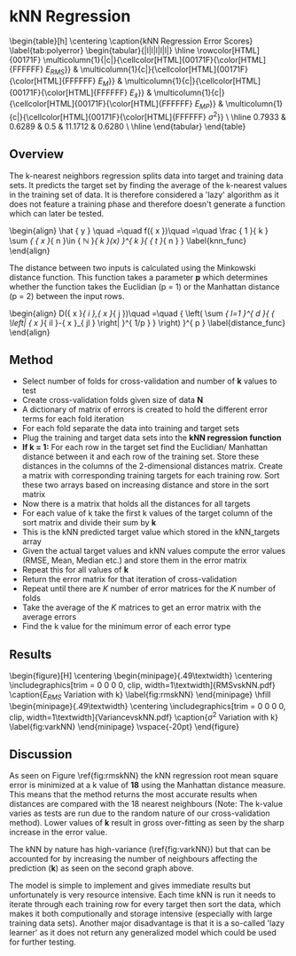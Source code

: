 # kNN Regression

\begin{table}[h]
\centering
\caption{kNN Regression Error Scores}
\label{tab:polyerror}
\begin{tabular}{|l|l|l|l|l|}
\hline
\rowcolor[HTML]{00171F}
\multicolumn{1}{|c|}{\cellcolor[HTML]{00171F}{\color[HTML]{FFFFFF} ${E}_{RMS}$}} & \multicolumn{1}{c|}{\cellcolor[HTML]{00171F}{\color[HTML]{FFFFFF} ${E}_{M}$}} & \multicolumn{1}{c|}{\cellcolor[HTML]{00171F}{\color[HTML]{FFFFFF} ${E}_{\tilde{x}}$}} & \multicolumn{1}{c|}{\cellcolor[HTML]{00171F}{\color[HTML]{FFFFFF} ${E}_{MP}$}} & \multicolumn{1}{c|}{\cellcolor[HTML]{00171F}{\color[HTML]{FFFFFF} ${\sigma}^{2}$}} \\ \hline
0.7933                                                               & 0.6289                                                               & 0.5                                                             & 11.1712                                                           & 0.6280                                                           \\ \hline
\end{tabular}
\end{table}

## Overview

The k-nearest neighbors regression splits data into target and training data sets. It predicts the target set by finding the average of the k-nearest values in the training set of data. It is therefore considered a 'lazy' algorithm as it does not feature a training phase and therefore doesn't generate a function which can later be tested. 

\begin{align}
	\hat { y } \quad =\quad f({ x })\quad =\quad \frac { 1 }{ k } \sum _{ { x }_{ n }\in { ℕ }_{ k }(x) }^{ k }{ { t }_{ n } } 
	\label{knn_func}
\end{align}

The distance between two inputs is calculated using the Minkowski distance function. This function takes a parameter **p** which determines whether the function takes the Euclidian (p = 1) or the Manhattan distance (p = 2) between the input rows. 

\begin{align}
	D({ x }_{ i },{ x }_{ j })\quad =\quad { \left( \sum _{ l=1 }^{ d }{ { \left| { x }_{ il }-{ x }_{ jl } \right|  }^{ 1/p } }  \right)  }^{ p }
	\label{distance_func}
\end{align}



## Method

- Select number of folds for cross-validation and number of **k** values to test
- Create cross-validation folds given size of data **N**
- A dictionary of matrix of errors is created to hold the different error terms for each fold iteration
- For each fold separate the data into training and target sets
- Plug the training and target data sets into the **kNN regression function**
- **If k = 1:** For each row in the target set find the Euclidian/ Manhattan distance between it and each row of the training set. Store these distances in the columns of the 2-dimensional distances matrix. Create a matrix with corresponding training targets for each training row. Sort these two arrays based on increasing distance and store in the sort matrix
- Now there is a matrix that holds all the distances for all targets
- For each value of k take the first k values of the target column of the sort matrix and divide their sum by **k** 
- This is the kNN predicted target value which stored in the kNN_targets array
- Given the actual target values and kNN values compute the error values (RMSE, Mean, Median etc.) and store them in the error matrix
- Repeat this for all values of **k**
- Return the error matrix for that iteration of cross-validation
- Repeat until there are *K* number of error matrices for the *K* number of folds
- Take the average of the *K* matrices to get an error matrix with the average errors
- Find the k value for the minimum error of each error type	


## Results

\begin{figure}[H]
\centering
\begin{minipage}{.49\textwidth}
  \centering
  \includegraphics[trim = 0 0 0 0, clip, width=1\textwidth]{RMSvskNN.pdf}
 \caption{$E_{RMS}$ Variation with k}
 \label{fig:rmskNN}
\end{minipage}
\hfill
\begin{minipage}{.49\textwidth}
  \centering
   \includegraphics[trim = 0 0 0 0, clip, width=1\textwidth]{VariancevskNN.pdf}
   \caption{${\sigma}^{2}$ Variation with k}
  \label{fig:varkNN}
\end{minipage}
\vspace{-20pt}
\end{figure}

## Discussion

As seen on Figure \ref{fig:rmskNN} the kNN regression root mean square error is minimized at a k value of **18** using the Manhattan distance measure. This means that the method returns the most accurate results when distances are compared with the 18 nearest neighbours (Note: The k-value varies as tests are run due to the random nature of our cross-validation method). Lower values of **k** result in gross over-fitting as seen by the sharp increase in the error value.  

The kNN by nature has high-variance (\ref{fig:varkNN}) but that can be accounted for by increasing the number of neighbours affecting the prediction (**k**) as seen on the second graph above.

The model is simple to implement and gives immediate results but unfortunately is very resource intensive. Each time kNN is run it needs to iterate through each training row for every target then sort the data, which makes it both computionally and storage intensive (especially with large training data sets). Another major disadvantage is that it is a so-called 'lazy learner' as it does not return any generalized model which could be used for further testing.

